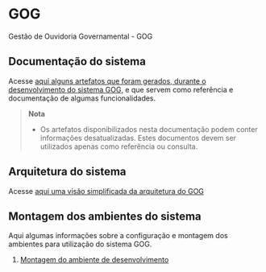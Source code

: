 # GOG
Gestão de Ouvidoria Governamental - GOG

Documentação do sistema
-----------------------

Acesse [aqui alguns artefatos que foram gerados, durante o desenvolvimento do sistema GOG,](documentacao/artefatos.md) e que servem como referência e documentação de algumas funcionalidades.

> **Nota**
> - Os artefatos disponibilizados nesta documentação podem conter informações desatualizadas. Estes documentos devem ser utilizados apenas como referência ou consulta.

Arquitetura do sistema
----------------------

Acesse [aqui uma visão simplificada da arquitetura do GOG](documentacao/arquitetura.md)

Montagem dos ambientes do sistema
---------------------------------

Aqui algumas informações sobre a configuração e montagem dos ambientes para utilização do sistema GOG.

1. [Montagem do ambiente de desenvolvimento](documentacao/MontarAmbienteDesenvolvimento.md)
